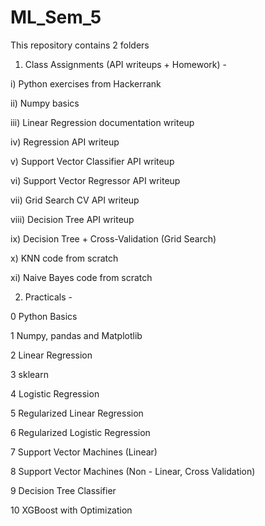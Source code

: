 # ML_Sem_5
This repository contains 2 folders
1. Class Assignments (API writeups + Homework) -

i) Python exercises from Hackerrank

ii) Numpy basics

iii) Linear Regression documentation writeup

iv) Regression API writeup

v) Support Vector Classifier API writeup

vi) Support Vector Regressor API writeup

vii) Grid Search CV API writeup

viii) Decision Tree API writeup

ix) Decision Tree + Cross-Validation (Grid Search)

x) KNN code from scratch

xi) Naive Bayes code from scratch

2. Practicals -

0 Python Basics

1 Numpy, pandas and Matplotlib

2 Linear Regression

3 sklearn

4 Logistic Regression

5 Regularized Linear Regression

6 Regularized Logistic Regression

7 Support Vector Machines (Linear)

8 Support Vector Machines (Non - Linear, Cross Validation)

9 Decision Tree Classifier

10 XGBoost with Optimization
